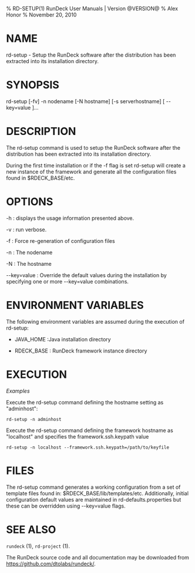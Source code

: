 % RD-SETUP(1) RunDeck User Manuals | Version @VERSION@
% Alex Honor
% November 20, 2010

# NAME

rd-setup - Setup the RunDeck software after the distribution has been extracted into its installation directory.

# SYNOPSIS

rd-setup [-fv] -n nodename [-N hostname] [-s serverhostname] [ \--key=value ]...

# DESCRIPTION

The rd-setup command is used to setup the RunDeck software after the distribution has been extracted into its installation directory.

During the first time installation or if the -f flag is set rd-setup
will create a new instance of the framework and generate all the
configuration files found in $RDECK_BASE/etc.

# OPTIONS

-h
: displays the usage information presented above.

-v
: run verbose.

-f
: Force re-generation of configuration files

-n
: The nodename

-N
: The hostname

\--key=value
: Override the default values during the installation by specifying one or more \--key=value combinations.

# ENVIRONMENT VARIABLES #

The following environment variables are assumed during the execution
of rd-setup:

* JAVA_HOME
:Java installation directory

* RDECK_BASE
: RunDeck framework instance directory

# EXECUTION #

*Examples*

Execute the rd-setup command defining the hostname setting as
"adminhost":

    rd-setup -n adminhost

Execute the rd-setup command defining the framework hostname as
"localhost" and specifies the framework.ssh.keypath value

    rd-setup -n localhost --framework.ssh.keypath=/path/to/keyfile

# FILES #

The rd-setup command generates a working configuration from a set of
template files found in: $RDECK_BASE/lib/templates/etc. Additionally,
initial configuration default values are maintained in
rd-defaults.properties but these can be overridden using
\--key=value flags.

# SEE ALSO

`rundeck` (1), `rd-project` (1).

The RunDeck source code and all documentation may be downloaded from
<https://github.com/dtolabs/rundeck/>.
